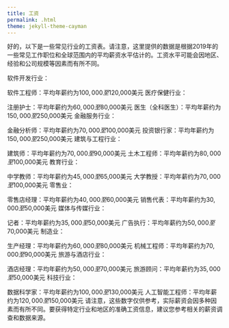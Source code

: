 ```yaml
---
title: 工资
permalink: .html
theme: jekyll-theme-cayman
---
```


好的，以下是一些常见行业的工资表。请注意，这里提供的数据是根据2019年的一些常见工作职位和全球范围内的平均薪资水平估计的。工资水平可能会因地区、经验和公司规模等因素而有所不同。

软件开发行业：

软件工程师：平均年薪约为$100,000至$120,000美元
医疗保健行业：

注册护士：平均年薪约为$60,000至$80,000美元
医生（全科医生）：平均年薪约为$150,000至$250,000美元
金融服务行业：

金融分析师：平均年薪约为$70,000至$100,000美元
投资银行家：平均年薪约为$150,000至$250,000美元
建筑与工程行业：

建筑师：平均年薪约为$70,000至$90,000美元
土木工程师：平均年薪约为$80,000至$100,000美元
教育行业：

中学教师：平均年薪约为$45,000至$65,000美元
大学教授：平均年薪约为$70,000至$100,000美元
零售业：

零售店经理：平均年薪约为$40,000至$60,000美元
销售代表：平均年薪约为$30,000至$50,000美元
媒体与传媒行业：

记者：平均年薪约为$35,000至$50,000美元
广告执行：平均年薪约为$50,000至$70,000美元
制造业：

生产经理：平均年薪约为$60,000至$80,000美元
机械工程师：平均年薪约为$70,000至$90,000美元
旅游与酒店行业：

酒店经理：平均年薪约为$50,000至$70,000美元
旅游顾问：平均年薪约为$35,000至$50,000美元
科技行业：

数据科学家：平均年薪约为$100,000至$130,000美元
人工智能工程师：平均年薪约为$120,000至$150,000美元
请注意，这些数字仅供参考，实际薪资会因多种因素而有所不同。要获得特定行业和地区的准确工资信息，建议您参考相关的薪资调查和数据来源。